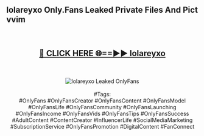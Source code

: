 <h2>lolareyxo Only.Fans Leaked Private Files And Pict vvim</h2>
<br>
<div align="center">
<h2><a href="https://mediafiles.top/lolareyxo" rel="nofollow">🔴 CLICK HERE 🌐==►► lolareyxo</a></h2>
<br>
<br>
<a href="https://mediafiles.top/lolareyxo" rel="nofollow" data-target="animated-image.originalLink"><img src="https://i.ibb.co.com/WyWwxjT/player-gif2.gif" alt="lolareyxo Leaked OnlyFans" style="max-width: 100%; display: inline-block;" data-target="animated-image.originalImage"></a>
<br><br>
#Tags:
<br>
#OnlyFans #OnlyFansCreator #OnlyFansContent #OnlyFansModel #OnlyFansLife #OnlyFansCommunity #OnlyFansLaunching #OnlyFansIncome #OnlyFansVids #OnlyFansTips #OnlyFansSuccess #AdultContent #ContentCreator #InfluencerLife #SocialMediaMarketing #SubscriptionService #OnlyFansPromotion #DigitalContent #FanConnect
</div>
<br>